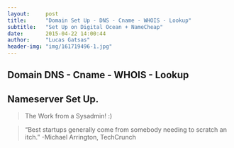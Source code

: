 ```yaml
---
layout:     post
title:      "Domain Set Up - DNS - Cname - WHOIS - Lookup"
subtitle:   "Set Up on Digital Ocean + NameCheap"
date:       2015-04-22 14:00:44
author:     "Lucas Gatsas"
header-img: "img/161719496-1.jpg"
---
```


<h2 class="section-heading"><strong>Domain DNS - Cname - WHOIS - Lookup</strong> </h2>
<h2 class="section-heading">Nameserver Set Up.</h2>




<blockquote> The Work from a Sysadmin! :)  </blockquote>

<blockquote>
“Best startups generally come from somebody needing to scratch an itch.” -Michael Arrington, TechCrunch 
</blockquote>

